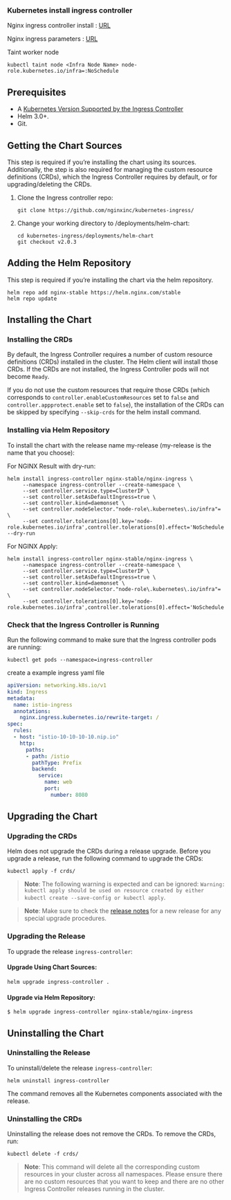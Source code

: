 
### Kubernetes install ingress controller

Nginx ingress controller install :  [URL](https://docs.nginx.com/nginx-ingress-controller/installation/installation-with-helm/)

Nginx ingress parameters : [URL](https://github.com/nginxinc/kubernetes-ingress/tree/master/deployments/helm-chart#configuration)

Taint worker node
```
kubectl taint node <Infra Node Name> node-role.kubernetes.io/infra=:NoSchedule
```
## Prerequisites

-   A  [Kubernetes Version Supported by the Ingress Controller](https://docs.nginx.com/nginx-ingress-controller/technical-specifications/#supported-kubernetes-versions)
-   Helm 3.0+.
-   Git.

## Getting the Chart Sources

This step is required if you’re installing the chart using its sources. Additionally, the step is also required for managing the custom resource definitions (CRDs), which the Ingress Controller requires by default, or for upgrading/deleting the CRDs.

1.  Clone the Ingress controller repo:
    
    ```fallback
    git clone https://github.com/nginxinc/kubernetes-ingress/
    ```
    
2.  Change your working directory to /deployments/helm-chart:
    
    ```fallback
    cd kubernetes-ingress/deployments/helm-chart
    git checkout v2.0.3    
    ```    

## Adding the Helm Repository

This step is required if you’re installing the chart via the helm repository.

```fallback
helm repo add nginx-stable https://helm.nginx.com/stable
helm repo update
```

## Installing the Chart

### Installing the CRDs

By default, the Ingress Controller requires a number of custom resource definitions (CRDs) installed in the cluster. The Helm client will install those CRDs. If the CRDs are not installed, the Ingress Controller pods will not become  `Ready`.

If you do not use the custom resources that require those CRDs (which corresponds to  `controller.enableCustomResources`  set to  `false`  and  `controller.appprotect.enable`  set to  `false`), the installation of the CRDs can be skipped by specifying  `--skip-crds`  for the helm install command.

### Installing via Helm Repository

To install the chart with the release name my-release (my-release is the name that you choose):

For NGINX Result with dry-run:

```fallback
helm install ingress-controller nginx-stable/nginx-ingress \
     --namespace ingress-controller --create-namespace \
     --set controller.service.type=ClusterIP \
     --set controller.setAsDefaultIngress=true \
     --set controller.kind=daemonset \
     --set controller.nodeSelector."node-role\.kubernetes\.io/infra"= \
     --set controller.tolerations[0].key='node-role.kubernetes.io/infra',controller.tolerations[0].effect='NoSchedule' --dry-run
```

For NGINX Apply:

```fallback
helm install ingress-controller nginx-stable/nginx-ingress \
     --namespace ingress-controller --create-namespace \
     --set controller.service.type=ClusterIP \
     --set controller.setAsDefaultIngress=true \
     --set controller.kind=daemonset \
     --set controller.nodeSelector."node-role\.kubernetes\.io/infra"= \
     --set controller.tolerations[0].key='node-role.kubernetes.io/infra',controller.tolerations[0].effect='NoSchedule'
```

### Check that the Ingress Controller is Running

Run the following command to make sure that the Ingress controller pods are running:

```fallback
kubectl get pods --namespace=ingress-controller
```
create a example ingress yaml file
```yaml
apiVersion: networking.k8s.io/v1
kind: Ingress
metadata:
  name: istio-ingress
  annotations:
    nginx.ingress.kubernetes.io/rewrite-target: /
spec:
  rules:
  - host: "istio-10-10-10-10.nip.io"
    http:
      paths:
      - path: /istio
        pathType: Prefix
        backend:
          service:
            name: web
            port:
              number: 8080
```

## Upgrading the Chart

### Upgrading the CRDs

Helm does not upgrade the CRDs during a release upgrade. Before you upgrade a release, run the following command to upgrade the CRDs:

```fallback
kubectl apply -f crds/
```

> **Note**: The following warning is expected and can be ignored:  `Warning: kubectl apply should be used on resource created by either kubectl create --save-config or kubectl apply`.

> **Note**: Make sure to check the  [release notes](https://www.github.com/nginxinc/kubernetes-ingress/releases) for a new release for any special upgrade procedures.

### Upgrading the Release

To upgrade the release  `ingress-controller`:

#### Upgrade Using Chart Sources:[](https://docs.nginx.com/nginx-ingress-controller/installation/installation-with-helm/#upgrade-using-chart-sources "Upgrade Using Chart Sources:")

```fallback
helm upgrade ingress-controller .
```

#### Upgrade via Helm Repository:
```fallback
$ helm upgrade ingress-controller nginx-stable/nginx-ingress
```

## Uninstalling the Chart

### Uninstalling the Release

To uninstall/delete the release  `ingress-controller`:

```fallback
helm uninstall ingress-controller
```

The command removes all the Kubernetes components associated with the release.

### Uninstalling the CRDs

Uninstalling the release does not remove the CRDs. To remove the CRDs, run:

```fallback
kubectl delete -f crds/
```

> **Note**: This command will delete all the corresponding custom resources in your cluster across all namespaces. Please ensure there are no custom resources that you want to keep and there are no other Ingress Controller releases running in the cluster.
